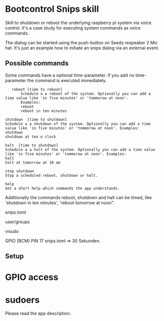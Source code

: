 # Bootcontrol  Snips skill

Skill to shutdown or reboot the underlying raspberry pi system via voice control.
It's a case study for executing system commands as voice commands.

The dialog can be started using the push-button on Seeds respeaker 2 Mic hat.
It's just an example how to initiate an snips dialog via an external event.


## Possible commands
Some commands have a optional time-parameter. If you add no time-parameter the command is executed immediately.

```
   reboot [time to reboot]
       Schedule a a reboot of the system. Optionally you can add a time value like 'in five minutes' or 'tommorow at noon'.
       Examples:
       reboot
       reboot in ten minutes
```

```
shutdown  [time to shutdown]
Schedule a a shutdown of the system. Optionally you can add a time value like 'in five minutes' or 'tommorow at noon'. Examples:
shutdown
shutdown at ten o clock
```
```
halt  [time to shutdown]
Schedule a a halt of the system. Optionally you can add a time value like 'in five minutes' or 'tommorow at noon'. Examples:
halt
halt at tomorrow at 10 am
```
```
stop shutdown
Stop a scheduled reboot, shutdown or halt.
```
```
help
Get a short help which commands the app understands.
```


Additionally the commands reboot, shutdown and halt can be timed, like 'shutdown in ten minutes', 'reboot tomorrow at noon".


snips.toml

user/groups

visudo

GPIO (BCM) PIN 17
snips.toml => 30 Sekunden.

## Setup

# GPIO access
# sudoers

Please read the app description.
